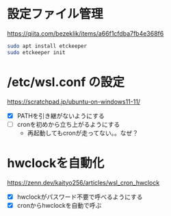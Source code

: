 # 設定ファイル管理

https://qiita.com/bezeklik/items/a66f1cfdba7fb4e368f6
```sh
sudo apt install etckeeper
sudo etckeeper init
```

# /etc/wsl.conf の設定

https://scratchpad.jp/ubuntu-on-windows11-11/

- [x] PATHを引き継がないようにする
- [ ] cronを初めから立ち上がるようにする
  - 再起動してもcronが走ってない。。なぜ？

# hwclockを自動化

https://zenn.dev/kaityo256/articles/wsl_cron_hwclock

- [x] hwclockがパスワード不要で呼べるようにする
- [x] cronからhwclockを自動で呼ぶ
